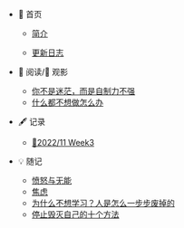 - 🏡 首页
  - [简介](/README.md)

  - [更新日志](log.md)
  
- 📖 阅读/🎦 观影
  - [你不是迷茫，而是自制力不强](articles/你不是迷茫.md)
  - [什么都不想做怎么办](220605.md)
  
- 🖋 记录
  - [📅2022/11 Week3](202211_Week3.md)

- 💡 随记
  - [愤怒与无能](愤怒与无能.md)
  - [焦虑](焦虑.md)
  - [为什么不想学习？人是怎么一步步废掉的](为什么不想学习？只想玩？人是如何一步一步废掉的.md)
  - [停止毁灭自己的十个方法](毁掉自己的十个方法.md)

